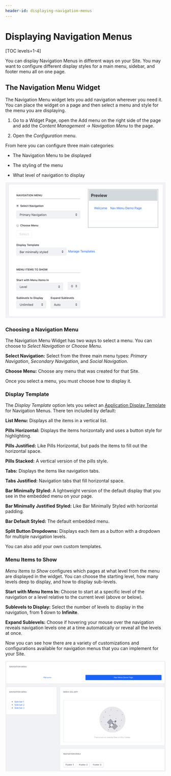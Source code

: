 ```yaml
---
header-id: displaying-navigation-menus
---
```


# Displaying Navigation Menus

[TOC levels=1-4]

You can display Navigation Menus in different ways on your Site. You may want
to configure different display styles for a main menu, sidebar, and footer menu
all on one page.

## The Navigation Menu Widget

The Navigation Menu widget lets you add navigation wherever you need it. You
can place the widget on a page and then select a menu and style for the menu
you are displaying.

1.  Go to a Widget Page, open the Add menu on the right side of the page and 
    add the *Content Management* &rarr; *Navigation Menu* to the page.

2.  Open the *Configuration* menu.

From here you can configure three main categories: 

- The Navigation Menu to be displayed

- The styling of the menu

- What level of navigation to display

![Figure 1: Configuring the Navigation Menu Widget.](../../../../images/nav-widget-configuration.png)

### Choosing a Navigation Menu

The Navigation Menu Widget has two ways to select a menu. You can choose to 
*Select Navigation* or *Choose Menu*.

**Select Navigation:** Select from the three main menu types: *Primary
Navigation*, *Secondary Navigation*, and *Social Navigation*.

**Choose Menu:** Choose any menu that was created for that Site.

Once you select a menu, you must choose how to display it.

### Display Template

The *Display Template* option lets you select an 
[Application Display Template](/docs/7-2/user/-/knowledge_base/u/application-display-templates)
for Navigation Menus. There ten included by default:

**List Menu:** Displays all the items in a vertical list.

**Pills Horizontal:** Displays the items horizontally and uses a button style
for highlighting.

**Pills Justified:** Like Pills Horizontal, but pads the items to fill out the
horizontal space.

**Pills Stacked:** A vertical version of the pills style.

**Tabs:** Displays the items like navigation tabs.

**Tabs Justified:** Navigation tabs that fill horizontal space.

**Bar Minimally Styled:** A lightweight version of the default display that you
see in the embedded menu on your page.

**Bar Minimally Justified Styled:** Like Bar Minimally Styled with horizontal
padding.

**Bar Default Styled:** The default embedded menu.

**Split Button Dropdowns:** Displays each item as a button with a dropdown 
for multiple navigation levels.

You can also add your own custom templates.

<!-- TODO: Provide link for developing ADTs when available.-->

### Menu Items to Show

*Menu Items to Show* configures which pages at what level from the menu are
displayed in the widget. You can choose the starting level, how many levels deep
to display, and how to display sub-levels.

**Start with Menu Items In:** Choose to start at a specific level of the
navigation or a level relative to the current level (above or below).

**Sublevels to Display:** Select the number of levels to display in the
navigation, from **1** down to **Infinite**.

**Expand Sublevels:** Choose if hovering your mouse over the navigation reveals
navigation levels one at a time automatically or reveal all the levels at
once.
 
Now you can see how there are a variety of customizations and configurations
available for navigation menus that you can implement for your Site.

![Figure 2: Navigation menus give you many ways to help users navigate your Site.](../../../../images/navigation-menu-examples.png)
